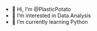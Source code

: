 - 👋 Hi, I’m @PlasticPotato
- 👀 I’m interested in Data Analysis
- 🌱 I’m currently learning Python

<!---
PlasticPotato/PlasticPotato is a ✨ special ✨ repository because its `README.md` (this file) appears on your GitHub profile.
You can click the Preview link to take a look at your changes.
--->

